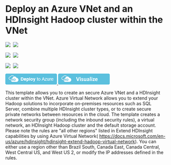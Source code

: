 # Deploy an Azure VNet and an HDInsight Hadoop cluster within the VNet

<IMG SRC="https://azbotstorage.blob.core.windows.net/badges/101-hdinsight-secure-vnet/PublicLastTestDate.svg" />&nbsp;
<IMG SRC="https://azbotstorage.blob.core.windows.net/badges/101-hdinsight-secure-vnet/PublicDeployment.svg" />&nbsp;

<IMG SRC="https://azbotstorage.blob.core.windows.net/badges/101-hdinsight-secure-vnet/FairfaxLastTestDate.svg" />&nbsp;
<IMG SRC="https://azbotstorage.blob.core.windows.net/badges/101-hdinsight-secure-vnet/FairfaxDeployment.svg" />&nbsp;

<IMG SRC="https://azbotstorage.blob.core.windows.net/badges/101-hdinsight-secure-vnet/BestPracticeResult.svg" />&nbsp;
<IMG SRC="https://azbotstorage.blob.core.windows.net/badges/101-hdinsight-secure-vnet/CredScanResult.svg" />&nbsp;

<a href="https://portal.azure.com/#create/Microsoft.Template/uri/https%3A%2F%2Fraw.githubusercontent.com%2FAzure%2Fazure-quickstart-templates%2Fmaster%2F101-hdinsight-secure-vnet%2Fazuredeploy.json" target="_blank">
    <img src="https://raw.githubusercontent.com/Azure/azure-quickstart-templates/master/1-CONTRIBUTION-GUIDE/images/deploytoazure.png"/>
</a>
<a href="http://armviz.io/#/?load=https%3A%2F%2Fraw.githubusercontent.com%2FAzure%2Fazure-quickstart-templates%2Fmaster%2F101-hdinsight-secure-vnet%2Fazuredeploy.json" target="_blank">
    <img src="https://raw.githubusercontent.com/Azure/azure-quickstart-templates/master/1-CONTRIBUTION-GUIDE/images/visualizebutton.png"/>
</a>

This template allows you to create an secure Azure VNet and a HDInsight cluster within the VNet. Azure Virtual Network allows you to extend your Hadoop solutions to incorporate on-premises resources such as SQL Server, combine multiple HDInsight cluster types, or to create secure private networks between resources in the cloud. The template creates a network security group (including the inbound security rules), a virtual network, an HDInsight Hadoop cluster and the default storage account. Please note the rules are "all other regions" listed in Extend HDInsight capabilities by using Azure Virtual Network( https://docs.microsoft.com/en-us/azure/hdinsight/hdinsight-extend-hadoop-virtual-network). You can either use a region other than Brazil South, Canada East, Canada Central, West Central US, and West US 2, or modify the IP addresses defined in the rules.
